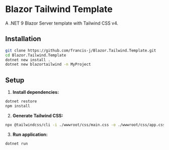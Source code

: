 # Blazor Tailwind Template

A .NET 9 Blazor Server template with Tailwind CSS v4.

## Installation

```bash
git clone https://github.com/francis-j/Blazor.Tailwind.Template.git
cd Blazor.Tailwind.Template
dotnet new install .
dotnet new blazortailwind -n MyProject
```

## Setup

1. **Install dependencies:**
```bash
dotnet restore
npm install
```

2. **Generate Tailwind CSS:**
```bash
npx @tailwindcss/cli -i ./wwwroot/css/main.css -o ./wwwroot/css/app.css --watch
```

3. **Run application:**
```bash
dotnet run
```